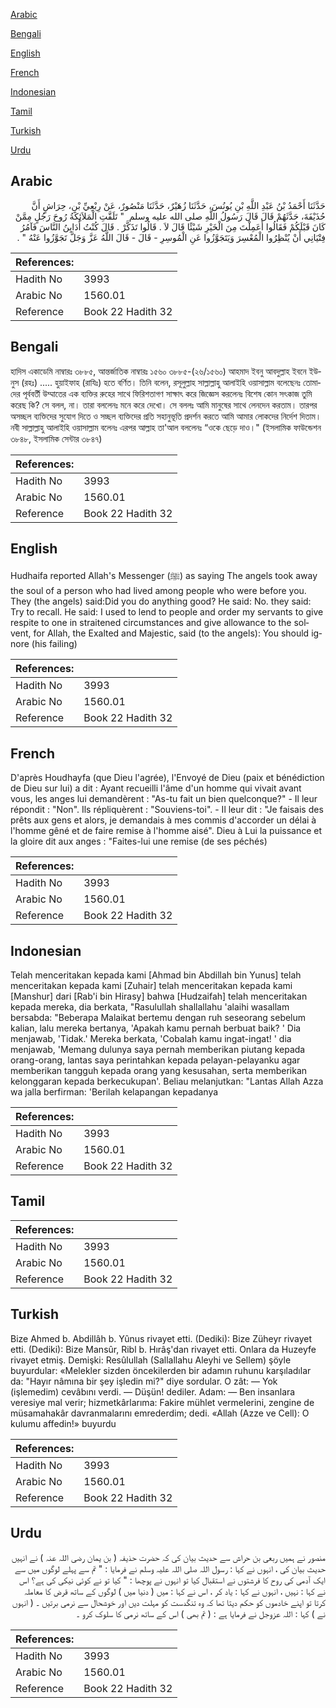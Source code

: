 [Arabic](#arabic)

[Bengali](#bengali)

[English](#english)

[French](#french)

[Indonesian](#indonesian)

[Tamil](#tamil)

[Turkish](#turkish)

[Urdu](#urdu)

## Arabic


<div dir="rtl" lang="ar" style={{fontSize:'larger',backgroundColor:'#f8f9fa',padding:20}}>
حَدَّثَنَا أَحْمَدُ بْنُ عَبْدِ اللَّهِ بْنِ يُونُسَ، حَدَّثَنَا زُهَيْرٌ، حَدَّثَنَا مَنْصُورٌ، عَنْ رِبْعِيِّ بْنِ، حِرَاشٍ أَنَّ حُذَيْفَةَ، حَدَّثَهُمْ قَالَ قَالَ رَسُولُ اللَّهِ صلى الله عليه وسلم ‏ "‏ تَلَقَّتِ الْمَلاَئِكَةُ رُوحَ رَجُلٍ مِمَّنْ كَانَ قَبْلَكُمْ فَقَالُوا أَعَمِلْتَ مِنَ الْخَيْرِ شَيْئًا قَالَ لاَ ‏.‏ قَالُوا تَذَكَّرْ ‏.‏ قَالَ كُنْتُ أُدَايِنُ النَّاسَ فَآمُرُ فِتْيَانِي أَنْ يُنْظِرُوا الْمُعْسِرَ وَيَتَجَوَّزُوا عَنِ الْمُوسِرِ - قَالَ - قَالَ اللَّهُ عَزَّ وَجَلَّ تَجَوَّزُوا عَنْهُ ‏"‏ ‏.‏
</div>
<div style={{backgroundColor:'#f8f9fa',padding:20, marginBottom: 10}}><table> <thead> <tr> <th>References:</th> <th></th> </tr> </thead> <tbody><tr><td>Hadith No</td><td>3993</td></tr><tr><td>Arabic No</td><td>1560.01</td></tr><tr><td>Reference</td><td>Book 22 Hadith 32</td></tr></tbody></table></div>

## Bengali


<div dir="ltr" lang="bn" style={{fontSize:'larger',backgroundColor:'#f8f9fa',padding:20}}>
হাদিস একাডেমি নাম্বারঃ ৩৮৮৫, আন্তর্জাতিক নাম্বারঃ ১৫৬০ ৩৮৮৫-(২৬/১৫৬০) আহমাদ ইবনু আবদুল্লাহ ইবনে ইউনুস (রহঃ) ..... হুয়াইফাহ (রাযিঃ) হতে বর্ণিত। তিনি বলেন, রসূলুল্লাহ সাল্লাল্লাহু আলাইহি ওয়াসাল্লাম বলেছেনঃ তোমাদের পূর্ববর্তী উম্মাতের এক ব্যক্তির রুহের সাথে ফিরিশতাগণ সাক্ষাৎ করে জিজ্ঞেস করলেনঃ বিশেষ কোন সৎকাজ তুমি করেছ কি? সে বলল, না। তারা বললেনঃ মনে করে দেখো। সে বললঃ আমি মানুষের সাথে লেনদেন করতাম। তারপর অসচ্ছল ব্যক্তিদের সুযোগ দিতে ও সচ্ছল ব্যক্তিদের প্রতি সহানুভূতি প্রদর্শন করতে আমি আমার লোকদের নির্দেশ দিতাম। নবী সাল্লাল্লাহু আলাইহি ওয়াসাল্লাম বলেনঃ এরপর আল্লাহ তা'আল বললেনঃ “ওকে ছেড়ে দাও।" (ইসলামিক ফাউন্ডেশন ৩৮৪৮, ইসলামিক সেন্টার ৩৮৪৭)
</div>
<div style={{backgroundColor:'#f8f9fa',padding:20, marginBottom: 10}}><table> <thead> <tr> <th>References:</th> <th></th> </tr> </thead> <tbody><tr><td>Hadith No</td><td>3993</td></tr><tr><td>Arabic No</td><td>1560.01</td></tr><tr><td>Reference</td><td>Book 22 Hadith 32</td></tr></tbody></table></div>

## English


<div dir="ltr" lang="en" style={{fontSize:'larger',backgroundColor:'#f8f9fa',padding:20}}>
Hudhaifa reported Allah's Messenger (ﷺ) as saying The angels took away the soul of a person who had lived among people who were before you. They (the angels) said:Did you do anything good? He said: No. they said: Try to recall. He said: I used to lend to people and order my servants to give respite to one in straitened circumstances and give allowance to the solvent, for Allah, the Exalted and Majestic, said (to the angels): You should ignore (his failing)
</div>
<div style={{backgroundColor:'#f8f9fa',padding:20, marginBottom: 10}}><table> <thead> <tr> <th>References:</th> <th></th> </tr> </thead> <tbody><tr><td>Hadith No</td><td>3993</td></tr><tr><td>Arabic No</td><td>1560.01</td></tr><tr><td>Reference</td><td>Book 22 Hadith 32</td></tr></tbody></table></div>

## French


<div dir="ltr" lang="fr" style={{fontSize:'larger',backgroundColor:'#f8f9fa',padding:20}}>
D'après Houdhayfa (que Dieu l'agrée), l'Envoyé de Dieu (paix et bénédiction de Dieu sur lui) a dit : Ayant recueilli l'âme d'un homme qui vivait avant vous, les anges lui demandèrent : "As-tu fait un bien quelconque?" - Il leur répondit : "Non". Ils répliquèrent : "Souviens-toi". - Il leur dit : "Je faisais des prêts aux gens et alors, je demandais à mes commis d'accorder un délai à l'homme gêné et de faire remise à l'homme aisé". Dieu à Lui la puissance et la gloire dit aux anges : "Faites-lui une remise (de ses péchés)
</div>
<div style={{backgroundColor:'#f8f9fa',padding:20, marginBottom: 10}}><table> <thead> <tr> <th>References:</th> <th></th> </tr> </thead> <tbody><tr><td>Hadith No</td><td>3993</td></tr><tr><td>Arabic No</td><td>1560.01</td></tr><tr><td>Reference</td><td>Book 22 Hadith 32</td></tr></tbody></table></div>

## Indonesian


<div dir="ltr" lang="id" style={{fontSize:'larger',backgroundColor:'#f8f9fa',padding:20}}>
Telah menceritakan kepada kami [Ahmad bin Abdillah bin Yunus] telah menceritakan kepada kami [Zuhair] telah menceritakan kepada kami [Manshur] dari [Rab'i bin Hirasy] bahwa [Hudzaifah] telah menceritakan kepada mereka, dia berkata, "Rasulullah shallallahu 'alaihi wasallam bersabda: "Beberapa Malaikat bertemu dengan ruh seseorang sebelum kalian, lalu mereka bertanya, 'Apakah kamu pernah berbuat baik? ' Dia menjawab, 'Tidak.' Mereka berkata, 'Cobalah kamu ingat-ingat! ' dia menjawab, 'Memang dulunya saya pernah memberikan piutang kepada orang-orang, lantas saya perintahkan kepada pelayan-pelayanku agar memberikan tangguh kepada orang yang kesusahan, serta memberikan kelonggaran kepada berkecukupan'. Beliau melanjutkan: "Lantas Allah Azza wa jalla berfirman: 'Berilah kelapangan kepadanya
</div>
<div style={{backgroundColor:'#f8f9fa',padding:20, marginBottom: 10}}><table> <thead> <tr> <th>References:</th> <th></th> </tr> </thead> <tbody><tr><td>Hadith No</td><td>3993</td></tr><tr><td>Arabic No</td><td>1560.01</td></tr><tr><td>Reference</td><td>Book 22 Hadith 32</td></tr></tbody></table></div>

## Tamil


<div dir="ltr" lang="ta" style={{fontSize:'larger',backgroundColor:'#f8f9fa',padding:20}}>

</div>
<div style={{backgroundColor:'#f8f9fa',padding:20, marginBottom: 10}}><table> <thead> <tr> <th>References:</th> <th></th> </tr> </thead> <tbody><tr><td>Hadith No</td><td>3993</td></tr><tr><td>Arabic No</td><td>1560.01</td></tr><tr><td>Reference</td><td>Book 22 Hadith 32</td></tr></tbody></table></div>

## Turkish


<div dir="ltr" lang="tr" style={{fontSize:'larger',backgroundColor:'#f8f9fa',padding:20}}>
Bize Ahmed b. Abdillâh b. Yûnus rivayet etti. (Dediki): Bize Züheyr rivayet etti. (Dediki): Bize Mansûr, Ribl b. Hırâş'dan rivayet etti. Onlara da Huzeyfe rivayet etmiş. Demişki: Resûlullah (Sallallahu Aleyhi ve Sellem) şöyle buyurdular: «Melekler sizden öncekilerden bir adamın ruhunu karşıladılar da: "Hayır nâmına bir şey işledin mi?" diye sordular. O zât: — Yok (işlemedim) cevâbını verdi. — Düşün! dediler. Adam: — Ben insanlara veresiye mal verir; hizmetkârlarıma: Fakire mühlet vermelerini, zengine de müsamahakâr davranmalarını emrederdim; dedi. «Allah (Azze ve Cell): O kulumu affedin!» buyurdu
</div>
<div style={{backgroundColor:'#f8f9fa',padding:20, marginBottom: 10}}><table> <thead> <tr> <th>References:</th> <th></th> </tr> </thead> <tbody><tr><td>Hadith No</td><td>3993</td></tr><tr><td>Arabic No</td><td>1560.01</td></tr><tr><td>Reference</td><td>Book 22 Hadith 32</td></tr></tbody></table></div>

## Urdu


<div dir="rtl" lang="ur" style={{fontSize:'larger',backgroundColor:'#f8f9fa',padding:20}}>
منصور نے ہمیں ربعی بن حراش سے حدیث بیان کی کہ حضرت حذیفہ ( بن یمان رضی اللہ عنہ ) نے انہیں حدیث بیان کی ، انہوں نے کہا : رسول اللہ صلی اللہ علیہ وسلم نے فرمایا : " تم سے پہلے لوگوں میں سے ایک آدمی کی روح کا فرشتوں نے استقبال کیا تو انہوں نے پوچھا : " کیا تو نے کوئی نیکی کی ہے؟ اس نے کہا : نہیں ، انہوں نے کہا : یاد کر ، اس نے کہا : میں ( دنیا میں ) لوگوں کے ساتھ قرض کا معاملہ کرتا تو اپنے خادموں کو حکم دیتا تھا کہ وہ تنگدست کو مہلت دیں اور خوشحال سے نرمی برتیں ۔ ( انہوں نے ) کہا : اللہ عزوجل نے فرمایا ہے : ( تم بھی ) اس کے ساتھ نرمی کا سلوک کرو ۔
</div>
<div style={{backgroundColor:'#f8f9fa',padding:20, marginBottom: 10}}><table> <thead> <tr> <th>References:</th> <th></th> </tr> </thead> <tbody><tr><td>Hadith No</td><td>3993</td></tr><tr><td>Arabic No</td><td>1560.01</td></tr><tr><td>Reference</td><td>Book 22 Hadith 32</td></tr></tbody></table></div>